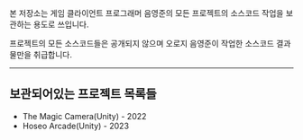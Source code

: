 본 저장소는 게임 클라이언트 프로그래머 음영준의 모든 프로젝트의 소스코드 작업을 보관하는 용도로 쓰입니다.

프로젝트의 모든 소스코드들은 공개되지 않으며 오로지 음영준이 작업한 소스코드 결과물만을 취급합니다.

---

## 보관되어있는 프로젝트 목록들
- The Magic Camera(Unity) - 2022
- Hoseo Arcade(Unity) - 2023
